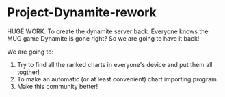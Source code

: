# Project-Dynamite-rework
HUGE WORK. To create the dynamite server back.
Everyone knows the MUG game Dynamite is gone right? So we are going to have it back!

We are going to:
1. Try to find all the ranked charts in everyone's device and put them all togther!
2. To make an automatic (or at least convenient) chart importing program.
3. Make this community better!
